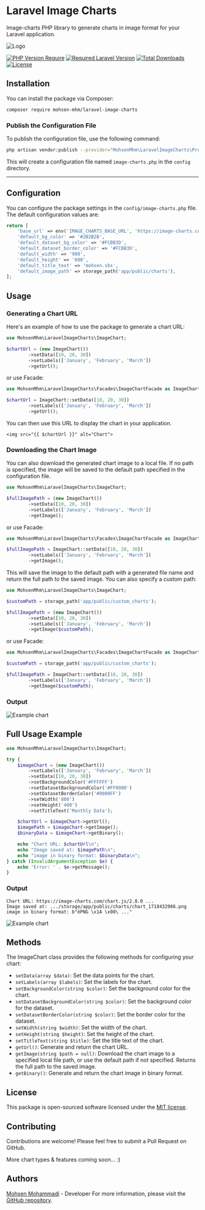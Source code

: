 # Laravel Image Charts

Image-charts PHP library to generate charts in image format for your Laravel application.

<img src="logo.png" alt="Logo">

[![PHP Version Require][ico-php]][link-packagist]
[![Required Laravel Version][ico-laravel]][link-packagist]
[![Total Downloads][ico-downloads]][link-packagist]
[![License][ico-license]][link-packagist]

## Installation

You can install the package via Composer:

```bash
composer require mohsen-mhm/laravel-image-charts
```

### Publish the Configuration File

To publish the configuration file, use the following command:

```bash
php artisan vendor:publish --provider="MohsenMhm\LaravelImageCharts\Providers\ImageChartsServiceProvider" --tag="config"
```

This will create a configuration file named `image-charts.php` in the `config` directory.

---

## Configuration

You can configure the package settings in the `config/image-charts.php` file. The default configuration values are:

```php
return [
    'base_url' => env('IMAGE_CHARTS_BASE_URL', 'https://image-charts.com/chart.js/2.8.0'),
    'default_bg_color' => '#2B2B2B',
    'default_dataset_bg_color' => '#FCBB3D',
    'default_dataset_border_color' => '#FCBB3D',
    'default_width' => '900',
    'default_height' => '600',
    'default_title_text' => 'mohsen.sbs',
    'default_image_path' => storage_path('app/public/charts'),
];
```

## Usage

### Generating a Chart URL

Here's an example of how to use the package to generate a chart URL:

```php
use MohsenMhm\LaravelImageCharts\ImageChart;

$chartUrl = (new ImageChart())
        ->setData([10, 20, 30])
        ->setLabels(['January', 'February', 'March'])
        ->getUrl();
``` 

or use Facade:

```php
use MohsenMhm\LaravelImageCharts\Facades\ImageChartFacade as ImageChart;

$chartUrl = ImageChart::setData([10, 20, 30])
        ->setLabels(['January', 'February', 'March'])
        ->getUrl();
```

You can then use this URL to display the chart in your application.

```bladehtml
<img src="{{ $chartUrl }}" alt="Chart">
```

### Downloading the Chart Image

You can also download the generated chart image to a local file. If no path is specified, the image will be saved to the
default path specified in the configuration file.

```php
use MohsenMhm\LaravelImageCharts\ImageChart;

$fullImagePath = (new ImageChart())
        ->setData([10, 20, 30])
        ->setLabels(['January', 'February', 'March'])
        ->getImage();
``` 

or use Facade:

```php
use MohsenMhm\LaravelImageCharts\Facades\ImageChartFacade as ImageChart;

$fullImagePath = ImageChart::setData([10, 20, 30])
        ->setLabels(['January', 'February', 'March'])
        ->getImage();

```

This will save the image to the default path with a generated file name and return the full path to the saved image. You
can also specify a custom path:

```php
use MohsenMhm\LaravelImageCharts\ImageChart;

$customPath = storage_path('app/public/custom_charts');

$fullImagePath = (new ImageChart())
        ->setData([10, 20, 30])
        ->setLabels(['January', 'February', 'March'])
        ->getImage($customPath);
``` 

or use Facade:

```php
use MohsenMhm\LaravelImageCharts\Facades\ImageChartFacade as ImageChart;

$customPath = storage_path('app/public/custom_charts');

$fullImagePath = ImageChart::setData([10, 20, 30])
        ->setLabels(['January', 'February', 'March'])
        ->getImage($customPath);
```

### Output

<img src="example.png" alt="Example chart">

## Full Usage Example

```php
use MohsenMhm\LaravelImageCharts\ImageChart;

try {
    $imageChart = (new ImageChart())
        ->setLabels(['January', 'February', 'March'])
        ->setData([10, 20, 30])
        ->setBackgroundColor('#FFFFFF')
        ->setDatasetBackgroundColor('#FF0000')
        ->setDatasetBorderColor('#0000FF')
        ->setWidth('800')
        ->setHeight('400')
        ->setTitleText('Monthly Data');

    $chartUrl = $imageChart->getUrl();
    $imagePath = $imageChart->getImage();
    $binaryData = $imageChart->getBinary();

    echo "Chart URL: $chartUrl\n";
    echo "Image saved at: $imagePath\n";
    echo "image in binary format: $binaryData\n";
} catch (InvalidArgumentException $e) {
    echo 'Error: ' . $e->getMessage();
}
```

### Output

```text
Chart URL: https://image-charts.com/chart.js/2.8.0 ...
Image saved at: .../storage/app/public/charts/chart_1718432986.png
image in binary format: b"ëPNG \x1A \x00\ ..."
```

<img src="full-example.png" alt="Example chart">

## Methods

The ImageChart class provides the following methods for configuring your chart:

* `setData(array $data)`: Set the data points for the chart.
* `setLabels(array $labels)`: Set the labels for the chart.
* `setBackgroundColor(string $color)`: Set the background color for the chart.
* `setDatasetBackgroundColor(string $color)`: Set the background color for the dataset.
* `setDatasetBorderColor(string $color)`: Set the border color for the dataset.
* `setWidth(string $width)`: Set the width of the chart.
* `setHeight(string $height)`: Set the height of the chart.
* `setTitleText(string $title)`: Set the title text of the chart.
* `getUrl()`: Generate and return the chart URL.
* `getImage(string $path = null)`: Download the chart image to a specified local file path, or use the default path
  if not specified. Returns the full path to the saved image.
* `getBinary()`: Generate and return the chart image in binary format.

## License

This package is open-sourced software licensed under the [MIT license](https://mit-license.org/).

## Contributing

Contributions are welcome! Please feel free to submit a Pull Request on GitHub.

More chart types & features coming soon... :)

## Authors

[Mohsen Mohammadi](https://mohsen.sbs) - Developer
For more information, please visit the [GitHub repository](https://github.com/Mohsen-mhm/laravel-image-charts).


[ico-laravel]: https://img.shields.io/badge/Laravel-≥%208.0-ff2d20?style=&logo=laravel
[ico-php]: https://img.shields.io/badge/php-≥%208.0-7b7eb1?style=&logo=php
[link-packagist]: https://packagist.org/packages/Mohsen-mhm/laravel-image-charts
[ico-license]: http://poser.pugx.org/Mohsen-mhm/laravel-image-charts/license
[ico-downloads]: http://poser.pugx.org/Mohsen-mhm/laravel-image-charts/downloads
